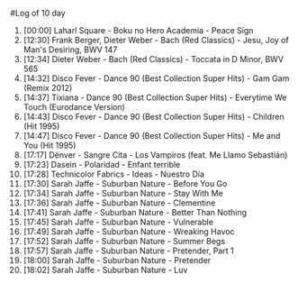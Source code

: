 #Log of 10 day

1. [00:00] Laharl Square - Boku no Hero Academia - Peace Sign
1. [12:30] Frank Berger, Dieter Weber - Bach (Red Classics) - Jesu, Joy of Man's Desiring, BWV 147
1. [12:34] Dieter Weber - Bach (Red Classics) - Toccata in D Minor, BWV 565
1. [14:32] Disco Fever - Dance 90 (Best Collection Super Hits) - Gam Gam (Remix 2012)
1. [14:37] Tixiana - Dance 90 (Best Collection Super Hits) - Everytime We Touch (Eurodance Version)
1. [14:43] Disco Fever - Dance 90 (Best Collection Super Hits) - Children (Hit 1995)
1. [14:47] Disco Fever - Dance 90 (Best Collection Super Hits) - Me and You (Hit 1995)
1. [17:17] Dënver - Sangre Cita - Los Vampiros (feat. Me Llamo Sebastián)
1. [17:23] Dasein - Polaridad - Enfant terrible
1. [17:28] Technicolor Fabrics - Ideas - Nuestro Día
1. [17:30] Sarah Jaffe - Suburban Nature - Before You Go
1. [17:34] Sarah Jaffe - Suburban Nature - Stay With Me
1. [17:36] Sarah Jaffe - Suburban Nature - Clementine
1. [17:41] Sarah Jaffe - Suburban Nature - Better Than Nothing
1. [17:45] Sarah Jaffe - Suburban Nature - Vulnerable
1. [17:49] Sarah Jaffe - Suburban Nature - Wreaking Havoc
1. [17:52] Sarah Jaffe - Suburban Nature - Summer Begs
1. [17:57] Sarah Jaffe - Suburban Nature - Pretender, Part 1
1. [18:00] Sarah Jaffe - Suburban Nature - Pretender
1. [18:02] Sarah Jaffe - Suburban Nature - Luv
